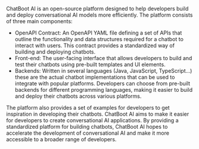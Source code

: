 ChatBoot AI is an open-source platform designed to help developers build and deploy conversational AI models more efficiently. 
The platform consists of three main components:

* OpenAPI Contract: An OpenAPI YAML file defining a set of APIs that outline the functionality and data structures required for a chatbot to interact with users. This contract provides a standardized way of building and deploying chatbots.
* Front-end: The user-facing interface that allows developers to build and test their chatbots using pre-built templates and UI elements.
* Backends: Written in several languages (Java, JavaScript, TypeScript...) these are the actual chatbot implementations that can be used to integrate with popular platforms. Developers can choose from pre-built backends for different programming languages, making it easier to build and deploy their chatbots across various platforms.

The platform also provides a set of examples for developers to get inspiration in developing their chatbots.
ChatBoot AI aims to make it easier for developers to create conversational AI applications.
By providing a standardized platform for building chatbots, ChatBoot AI hopes to accelerate the development of conversational AI and make it more accessible to a broader range of developers.



